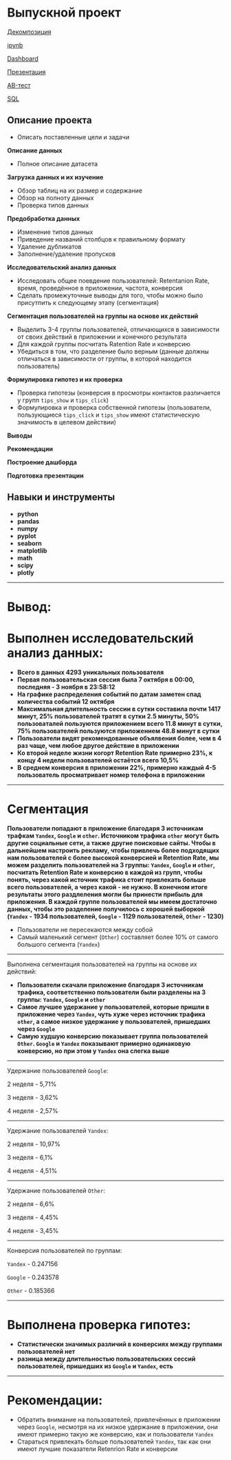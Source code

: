 # Выпускной проект

[Декомпозиция](https://github.com/volovik-denis/yandex-practicum/blob/main/DA%2013%20Final%20project/Декомпозиция.ipynb)

[ipynb](https://github.com/volovik-denis/yandex-practicum/blob/main/DA%2013%20Final%20project/Анализ%20поведения%20пользователей%20в%20мобильном%20приложении.ipynb)

[Dashboard](https://public.tableau.com/app/profile/denis.volovik/viz/_16849614742840/sheet2?publish=yes)

[Презентация](https://github.com/volovik-denis/yandex-practicum/blob/main/DA%2013%20Final%20project/Анализ%20поведения%20пользователей%20в%20мобильном%20приложении.pdf)

[AB-тест](https://github.com/volovik-denis/yandex-practicum/blob/main/DA%2013%20Final%20project/AB-тестирование.%20Тестирование%20изменений%20улучшенной%20рекомендательной%20системы.ipynb)

[SQL](https://github.com/volovik-denis/yandex-practicum/blob/main/DA%2013%20Final%20project/Финальный%20проект%20по%20SQL.ipynb)

## Описание проекта

* Описать поставленные цели и задачи

**Описание данных**
* Полное описание датасета

**Загрузка данных и их изучение**
* Обзор таблиц на их размер и содержание
* Обзор на полноту данных
* Проверка типов данных

**Предобработка данных**
* Изменение типов данных
* Приведение названий столбцов к правильному формату
* Удаление дубликатов
* Заполнение/удаление пропусков

**Исследовательский анализ данных**
* Исследовать общее поевдение пользователей: Retentanion Rate, время, проведённое в приложении, частота, конверсия
* Сделать промежуточные выводы для того, чтобы можно было присутпить к следующему этапу (сегментация)

**Сегментация пользователей на группы на основе их действий**
* Выделить 3-4 группы пользователей, отличающихся в зависимости от своих действий в приложении и конечного результата
* Для каждой группы посчитать Ratention Rate и конверсию 
* Убедиться в том, что разделение было верным (данные должны отличаться в зависимости от группы, в которой находится пользователь)

**Формулировка гипотез и их проверка** 
* Проверка гипотезы (конверсия в просмотры контактов различается у групп `tips_show` и `tips_click`)
* Формулировка и проверка собственной гипотезы (пользователи, пользующиеся `tips_click` и `tips_show` имеют статистическую значимость в целевом действии)

**Выводы**

**Рекомендации**

**Построение дашборда**

**Подготовка презентации**

## Навыки и инструменты

- **python**
- **pandas**
- **numpy**
- **pyplot**
- **seaborn**
- **matplotlib**
- **math**
- **scipy**
- **plotly**
___
# Вывод:
# Выполнен исследовательский анализ данных:
- **Всего в данных 4293 уникальных пользователя**
- **Первая пользовательская сессия была 7 октября в 00:00, последняя - 3 ноября в 23:58:12**
- **На графике распределения событий по датам заметен спад количества событий 12 октября**
- **Максимальная длительность сессии в сутки составила почти 1417 минут, 25% пользователей тратят в сутки 2.5 минуты, 50% пользоваталей пользуются приложением всего 11.8 минут в сутки, 75% пользователей пользуются приложением 48.8 минут в сутки**
- **Пользователи видят рекомендованные объялвения более, чем в 4 раз чаще, чем любое другое действие в приложении**
- **Ко второй неделе жизни когорт Retention Rate примерно 23%, к концу 4 недели пользователей остаётся всего 10,5%**
- **В среднем конверсия в приложении 22%, примерно каждый 4-5 пользователь просматривает номер телефона в приложении**
___
# Сегментация

**Пользователи попадают в приложение благодаря 3 источникам трафкам `Yandex`, `Google` и `other`. Источником трафика `other` могут быть другие социальные сети, а также другие поисковые сайты. Чтобы в дальнейшем настроить рекламу, чтобы привлечь более подходящих нам пользователей с более высокой конверсией и Retention Rate, мы можем разделить пользователей на 3 группы: `Yandex`, `Google` и `other`, посчитать Retention Rate и конверсию в каждой из групп, чтобы понять, через какой источник трафика стоит привлекать больше всего пользователей, а через какой - не нужно. В конечном итоге результаты этого раздлеления могли бы принести прибыль для приложения. В каждой группе пользователей мы имеем достаточно данных, чтобы это разделение получилось с хорошей выборкой (`Yandex` - 1934 пользователей, `Google` - 1129 пользователей, `Other` - 1230)**

- Пользователи не пересекаются между собой
- Самый маленький сегмент (`Other`) составляет более 10% от самого большого сегмента (`Yandex`)
___
Выполнена сегментация пользователей на группы на основе их действий:
- **Пользователи скачали приложение благодаря 3 источникам трафика, соответственно пользователи были разделены на 3 группы: `Yandex`, `Google` и `other`**
- **Самое лучшее удержание у пользователей, которые пришли в приложение через `Yandex`, чуть хуже через источник трафика `other`, а самое низкое удержание у пользователей, пришедших через `Google`**
- **Самую худшую конверсию показывает группа пользователей `Other`. `Google` и `Yandex` показывают примерно одинаковую конверсию, но при этом у `Yandex` она слегка выше**
___
Удержание пользователей `Google`:

2 неделя - 5,71%

3 неделя - 3,62%

4 неделя - 2,57%
___
Удержание пользователей `Yandex`:

2 неделя - 10,97%

3 неделя - 6,1%

4 неделя - 4,51%
___
Удержание пользователей `Other`:

2 неделя - 6,6%

3 неделя - 4,45%

4 неделя - 3,45%
___
Конверсия пользователей по группам:

`Yandex` - 0.247156

`Google` - 0.243578

`Other` - 0.185366
___
# Выполнена проверка гипотез: 
- **Статистически значимых различий в конверсиях между группами пользователей нет**
- **разница между длительностью пользовательских сессий пользователей, пришедших из `Google` и `Yandex`, есть**
___
# Рекомендации:
- Обратить внимание на пользователей, привлечённых в приложении через `Google`, несмотря на их низкое удержание в приложении, они имеют примерно такую же конверсию, как и пользователи `Yandex`
- Стараться привлекать больше пользователей `Yandex`, так как они имеют лучшие показатели Retenrion Rate и конверсии
